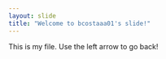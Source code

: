 ```yaml
---
layout: slide
title: "Welcome to bcostaaa01's slide!"
---
```

This is my file.
Use the left arrow to go back!
